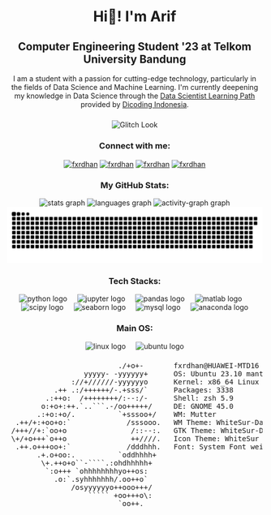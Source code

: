 <h1 align="center">Hi👋! I'm Arif</h1>

<h2 align="center">Computer Engineering Student '23 at Telkom University Bandung</h2>

<div>
  <p align="center">
    I am a student with a passion for cutting-edge technology, particularly in the fields of Data Science and Machine Learning. I'm currently deepening my knowledge in  Data Science through the <a href="https://www.dicoding.com/learningpaths/60" target="_blank">Data Scientist Learning Path</a> provided by <a href="https://www.dicoding.com" target="_blank">Dicoding Indonesia</a>.
  </p>
</div>

###

<div align="center">
    <img src="https://media1.tenor.com/m/QhX09tce7s0AAAAC/glitch-look.gif" 
         alt="Glitch Look" 
         style="max-width: 100%; height: auto; max-height: 200px; object-fit: contain;">
</div>

###

<h3 align="center">Connect with me:</h3>
<p align="center">
<a href="https://linkedin.com/in/fxrdhan" target="blank"><img align="center" src="https://raw.githubusercontent.com/rahuldkjain/github-profile-readme-generator/master/src/images/icons/Social/linked-in-alt.svg" alt="fxrdhan" height="30" width="40" /></a>
<a href="https://kaggle.com/fxrdhan" target="blank"><img align="center" src="https://raw.githubusercontent.com/rahuldkjain/github-profile-readme-generator/master/src/images/icons/Social/kaggle.svg" alt="fxrdhan" height="30" width="40" /></a>
<a href="https://instagram.com/fxrdhan" target="blank"><img align="center" src="https://raw.githubusercontent.com/rahuldkjain/github-profile-readme-generator/master/src/images/icons/Social/instagram.svg" alt="fxrdhan" height="30" width="40" /></a>
<a href="https://fb.com/fxrdhan" target="blank"><img align="center" src="https://raw.githubusercontent.com/rahuldkjain/github-profile-readme-generator/master/src/images/icons/Social/facebook.svg" alt="fxrdhan" height="30" width="40" /></a>
</p>


###

<h3 align="center">My GitHub Stats:</h3>
<div align="center">
  <img src="https://github-readme-stats.vercel.app/api?username=fxrdhan&hide_title=true&hide_rank=true&show_icons=true&include_all_commits=true&count_private=true&disable_animations=false&theme=radical&locale=en&hide_border=true" height="150" alt="stats graph"  />
  <img src="https://github-readme-stats.vercel.app/api/top-langs?username=fxrdhan&locale=en&hide_title=true&layout=compact&card_width=320&langs_count=8&theme=radical&hide_border=true&custom_title=Languages" height="150" alt="languages graph"  />
  <img src="https://github-readme-activity-graph.vercel.app/graph?username=fxrdhan&theme=redical&hide_border=true&hide_title=false&custom_title=Contribution%20Graph&area=true" height="150" alt="activity-graph graph"  />
</div>


<img src="https://raw.githubusercontent.com/fxrdhan/fxrdhan/output/snake.svg" alt="Snake animation" />

<h3 align="center">Tech Stacks:</h3>
<div align="center">
  <img src="https://cdn.jsdelivr.net/gh/devicons/devicon/icons/python/python-original.svg" height="40" alt="python logo"  />
  <img width="12" />
  <img src="https://cdn.jsdelivr.net/gh/devicons/devicon/icons/jupyter/jupyter-original.svg" height="40" alt="jupyter logo"  />
  <img width="12" />
  <img src="https://cdn.jsdelivr.net/gh/devicons/devicon/icons/pandas/pandas-original.svg" height="40" alt="pandas logo"  />
  <img width="12" />
  <img src="https://cdn.jsdelivr.net/gh/devicons/devicon/icons/matlab/matlab-original.svg" height="40" alt="matlab logo"  />
  <img width="12" />
  <img src="https://github.com/scipy/scipy.org/blob/main/static/images/logo.svg" height="40" alt="scipy logo"  />
  <img width="12" />
  <img src="https://seaborn.pydata.org/_images/logo-mark-lightbg.svg" height="40" alt="seaborn logo"  />
  <img width="12" />
  <img src="https://cdn.simpleicons.org/mysql/4479A1" height="40" alt="mysql logo"  />
  <img width="12" />
  <img src="https://cdn.simpleicons.org/anaconda/44A833" height="40" alt="anaconda logo"  />
</div>

###

<h3 align="center">Main OS:</h3>


<div align="center">
  <img src="https://cdn.jsdelivr.net/gh/devicons/devicon/icons/linux/linux-original.svg" height="40" alt="linux logo"  />
  <img width="12" />
  <img src="https://cdn.simpleicons.org/ubuntu/E95420" height="40" alt="ubuntu logo"  />
</div>

###

<!-- <img align="center" src="https://i.ibb.co.com/7WWdVhR/Screenshot-from-2024-10-13-21-47-19.png" style="max-width: 100%; height: auto;" alt="image description" /> -->

###

<pre>
                          ./+o+-       fxrdhan@HUAWEI-MTD16
                  yyyyy- -yyyyyy+      OS: Ubuntu 23.10 mantic
               ://+//////-yyyyyyo      Kernel: x86_64 Linux 6.5.0-44-generic
           .++ .:/++++++/-.+sss/`      Packages: 3338
         .:++o:  /++++++++/:--:/-      Shell: zsh 5.9
        o:+o+:++.`..```.-/oo+++++/     DE: GNOME 45.0
       .:+o:+o/.          `+sssoo+/    WM: Mutter
  .++/+:+oo+o:`             /sssooo.   WM Theme: WhiteSur-Dark-blue
 /+++//+:`oo+o               /::--:.   GTK Theme: WhiteSur-Dark [GTK2/3]
 \+/+o+++`o++o               ++////.   Icon Theme: WhiteSur
  .++.o+++oo+:`             /dddhhh.   Font: System Font weight=410 11
       .+.o+oo:.          `oddhhhh+    
        \+.++o+o``-````.:ohdhhhhh+     
         `:o+++ `ohhhhhhhhyo++os:      
           .o:`.syhhhhhhh/.oo++o`      
               /osyyyyyyo++ooo+++/     
                   ````` +oo+++o\:     
                          `oo++.
</pre>

